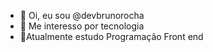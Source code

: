 - 👋 Oi, eu sou @devbrunorocha
- 👀 Me interesso por tecnologia
- 🌱Atualmente estudo Programação Front end



<!---
devbrunorocha/devbrunorocha is a ✨ special ✨ repository because its `README.md` (this file) appears on your GitHub profile.
You can click the Preview link to take a look at your changes.
--->
